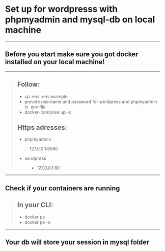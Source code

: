 # Set up for wordpresss with phpmyadmin and mysql-db on local machine
___
## Before you start make sure you got docker installed on your local machine!
___
> ## Follow:
>- cp .env .env.example
>- provide username and password for wordpress and phpmyadmin in .env file
>- docker-compose up -d
> ## Https adresses:
>- phpmyadmin 
>> 127.0.0.1:8080
>- wordpress
>>- 127.0.0.1:80
___
## Check if your containers are running
> ## In your CLI:
>- docker ps
>- docker ps -a
___
## Your db will store your session in mysql folder